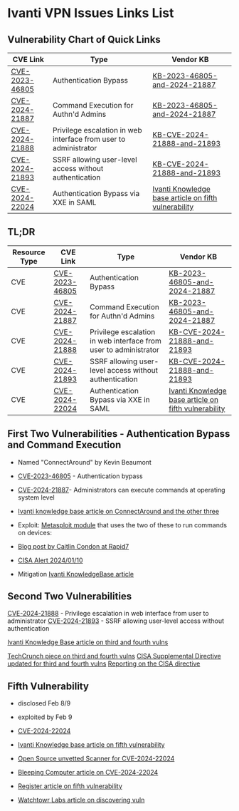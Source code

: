# Ivanti VPN Issues Links List

## Vulnerability Chart of Quick Links

| CVE Link | Type | Vendor KB |
| -------- | ---- | --------- |
|[CVE-2023-46805](https://cve.mitre.org/cgi-bin/cvename.cgi?name=CVE-2023-4680) | Authentication Bypass | [KB-2023-46805-and-2024-21887](https://forums.ivanti.com/s/article/KB-CVE-2023-46805-Authentication-Bypass-CVE-2024-21887-Command-Injection-for-Ivanti-Connect-Secure-and-Ivanti-Policy-Secure-Gateways) | 
|[CVE-2024-21887](https://cve.mitre.org/cgi-bin/cvename.cgi?name=CVE-2024-21887) | Command Execution for Authn'd Admins | [KB-2023-46805-and-2024-21887](https://forums.ivanti.com/s/article/KB-CVE-2023-46805-Authentication-Bypass-CVE-2024-21887-Command-Injection-for-Ivanti-Connect-Secure-and-Ivanti-Policy-Secure-Gateways) | 
|[CVE-2024-21888](https://cve.mitre.org/cgi-bin/cvename.cgi?name=CVE-2024-21888) | Privilege escalation in web interface from user to administrator | [KB-CVE-2024-21888-and-21893](https://forums.ivanti.com/s/article/CVE-2024-21888-Privilege-Escalation-for-Ivanti-Connect-Secure-and-Ivanti-Policy-Secure) |
|[CVE-2024-21893](https://cve.mitre.org/cgi-bin/cvename.cgi?name=CVE-2024-21893) | SSRF allowing user-level access without authentication | [KB-CVE-2024-21888-and-21893](https://forums.ivanti.com/s/article/CVE-2024-21888-Privilege-Escalation-for-Ivanti-Connect-Secure-and-Ivanti-Policy-Secure) |
|[CVE-2024-22024](https://cve.mitre.org/cgi-bin/cvename.cgi?name=CVE-2024-22024) | Authentication Bypass via XXE in SAML | [Ivanti Knowledge base article on fifth vulnerability](https://forums.ivanti.com/s/article/CVE-2024-22024-XXE-for-Ivanti-Connect-Secure-and-Ivanti-Policy-Secure) |


## TL;DR

| Resource Type | CVE Link | Type | Vendor KB |
| ------------- | -------- | ---- | --------- |
| CVE           | [CVE-2023-46805](https://cve.mitre.org/cgi-bin/cvename.cgi?name=CVE-2023-4680) | Authentication Bypass | [KB-2023-46805-and-2024-21887](https://forums.ivanti.com/s/article/KB-CVE-2023-46805-Authentication-Bypass-CVE-2024-21887-Command-Injection-for-Ivanti-Connect-Secure-and-Ivanti-Policy-Secure-Gateways) | 
| CVE           | [CVE-2024-21887](https://cve.mitre.org/cgi-bin/cvename.cgi?name=CVE-2024-21887) | Command Execution for Authn'd Admins | [KB-2023-46805-and-2024-21887](https://forums.ivanti.com/s/article/KB-CVE-2023-46805-Authentication-Bypass-CVE-2024-21887-Command-Injection-for-Ivanti-Connect-Secure-and-Ivanti-Policy-Secure-Gateways) | 
| CVE           | [CVE-2024-21888](https://cve.mitre.org/cgi-bin/cvename.cgi?name=CVE-2024-21888) | Privilege escalation in web interface from user to administrator | [KB-CVE-2024-21888-and-21893](https://forums.ivanti.com/s/article/CVE-2024-21888-Privilege-Escalation-for-Ivanti-Connect-Secure-and-Ivanti-Policy-Secure) |
| CVE           | [CVE-2024-21893](https://cve.mitre.org/cgi-bin/cvename.cgi?name=CVE-2024-21893) | SSRF allowing user-level access without authentication | [KB-CVE-2024-21888-and-21893](https://forums.ivanti.com/s/article/CVE-2024-21888-Privilege-Escalation-for-Ivanti-Connect-Secure-and-Ivanti-Policy-Secure) |
| CVE           | [CVE-2024-22024](https://cve.mitre.org/cgi-bin/cvename.cgi?name=CVE-2024-22024) | Authentication Bypass via XXE in SAML | [Ivanti Knowledge base article on fifth vulnerability](https://forums.ivanti.com/s/article/CVE-2024-22024-XXE-for-Ivanti-Connect-Secure-and-Ivanti-Policy-Secure) |

 

## First Two Vulnerabilities - Authentication Bypass and Command Execution

- Named "ConnectAround" by Kevin Beaumont
- [CVE-2023-46805](https://cve.mitre.org/cgi-bin/cvename.cgi?name=CVE-2023-4680) - Authentication bypass
- [CVE-2024-21887](https://cve.mitre.org/cgi-bin/cvename.cgi?name=CVE-2024-21887)- Administrators can execute commands at operating system level
- [Ivanti knowledge base article on ConnectAround and the other three](https://forums.ivanti.com/s/article/KB-CVE-2023-46805-Authentication-Bypass-CVE-2024-21887-Command-Injection-for-Ivanti-Connect-Secure-and-Ivanti-Policy-Secure-Gateways)

- Exploit: [Metasploit module](http://packetstormsecurity.com/files/176668/Ivanti-Connect-Secure-Unauthenticated-Remote-Code-Execution.html) that uses the two of these to run commands on devices:

- [Blog post by Caitlin Condon at Rapid7](https://www.rapid7.com/blog/post/2024/01/11/etr-zero-day-exploitation-of-ivanti-connect-secure-and-policy-secure-gateways/)
- [CISA Alert 2024/01/10](https://www.cisa.gov/news-events/alerts/2024/01/10/ivanti-releases-security-update-connect-secure-and-policy-secure-gateways)

- Mitigation [Ivanti KnowledgeBase article](https://forums.ivanti.com/s/article/KB-CVE-2023-46805-Authentication-Bypass-CVE-2024-21887-Command-Injection-for-Ivanti-Connect-Secure-and-Ivanti-Policy-Secure-Gateways)


## Second Two Vulnerabilities


[CVE-2024-21888](https://cve.mitre.org/cgi-bin/cvename.cgi?name=CVE-2024-21888) - Privilege escalation in web interface from user to administrator
[CVE-2024-21893](https://cve.mitre.org/cgi-bin/cvename.cgi?name=CVE-2024-21893) - SSRF allowing user-level access without authentication

[Ivanti Knowledge Base article on third and fourth vulns](https://forums.ivanti.com/s/article/CVE-2024-21888-Privilege-Escalation-for-Ivanti-Connect-Secure-and-Ivanti-Policy-Secure)

[TechCrunch piece on third and fourth vulns](https://techcrunch.com/2024/01/31/ivanti-patches-two-zero-days-under-attack-but-finds-another/)
[CISA Supplemental Directive updated for third and fourth vulns](https://www.cisa.gov/news-events/directives/supplemental-direction-v1-ed-24-01-mitigate-ivanti-connect-secure-and-ivanti-policy-secure)
[Reporting on the CISA directive](https://therecord.media/federal-civilian-agencies-ordered-to-disconnect-at-risk-ivanti-products-cisa)

## Fifth Vulnerability

- disclosed Feb 8/9
- exploited by Feb 9

- [CVE-2024-22024](https://cve.mitre.org/cgi-bin/cvename.cgi?name=CVE-2024-22024)
- [Ivanti Knowledge base article on fifth vulnerability](https://forums.ivanti.com/s/article/CVE-2024-22024-XXE-for-Ivanti-Connect-Secure-and-Ivanti-Policy-Secure)
- [Open Source unvetted Scanner for CVE-2024-22024](https://github.com/0dteam/CVE-2024-22024/blob/main/cve_2024_22024.py)

- [Bleeping Computer article on CVE-2024-22024](https://www.bleepingcomputer.com/news/security/ivanti-patch-new-connect-secure-auth-bypass-bug-immediately/)
- [Register article on fifth vulnerability](https://www.theregister.com/2024/02/09/ivanti_discloses_fifth_ics_vulnerability/)

- [Watchtowr Labs article on discovering vuln](https://labs.watchtowr.com/are-we-now-part-of-ivanti/)



